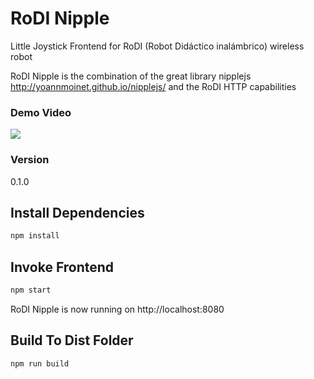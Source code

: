 # RoDI Nipple

Little Joystick Frontend for RoDI (Robot Didáctico inalámbrico) wireless robot

RoDI Nipple is the combination of the great library nipplejs http://yoannmoinet.github.io/nipplejs/ and the RoDI HTTP capabilities

### Demo Video
![](https://j.gifs.com/mQOOj9.gif)

### Version
0.1.0

## Install Dependencies
```bash
npm install 
```

## Invoke Frontend
```bash
npm start
```
RoDI Nipple is now running on http://localhost:8080

## Build To Dist Folder
```bash
npm run build
```
